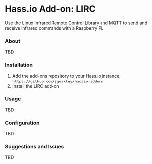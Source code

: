 # Hass.io Add-on: LIRC
Use the Linux Infrared Remote Control Library and MQTT to send and receive infrared commands with a Raspberry Pi.

### About
TBD

### Installation
1. Add the add-ons repository to your Hass.io instance: `https://github.com/jgoakley/hassio-addons`
2. Install the LIRC add-on

### Usage
TBD

### Configuration
TBD

### Suggestions and Issues
TBD

